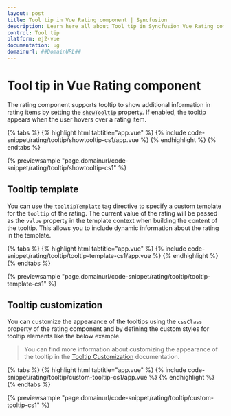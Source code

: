 ```yaml
---
layout: post
title: Tool tip in Vue Rating component | Syncfusion
description: Learn here all about Tool tip in Syncfusion Vue Rating component of Syncfusion Essential JS 2 and more.
control: Tool tip 
platform: ej2-vue
documentation: ug
domainurl: ##DomainURL##
---
```


# Tool tip in Vue Rating component

The rating component supports tooltip to show additional information in rating items by setting the [`showTooltip`](https://ej2.syncfusion.com/vue/documentation/api/rating/#showtooltip) property. If enabled, the tooltip appears when the user hovers over a rating item.

{% tabs %}
{% highlight html tabtitle="app.vue" %}
{% include code-snippet/rating/tooltip/showtooltip-cs1/app.vue %}
{% endhighlight %}
{% endtabs %}
        
{% previewsample "page.domainurl/code-snippet/rating/tooltip/showtooltip-cs1" %}

## Tooltip template

You can use the [`tooltipTemplate`](https://ej2.syncfusion.com/vue/documentation/api/rating/#tooltiptemplate) tag directive to specify a custom template for the `tooltip` of the rating. The current value of the rating will be passed as the `value` property in the template context when building the content of the tooltip. This allows you to include dynamic information about the rating in the template.

{% tabs %}
{% highlight html tabtitle="app.vue" %}
{% include code-snippet/rating/tooltip/tooltip-template-cs1/app.vue %}
{% endhighlight %}
{% endtabs %}
        
{% previewsample "page.domainurl/code-snippet/rating/tooltip/tooltip-template-cs1" %}

## Tooltip customization

You can customize the appearance of the tooltips using the `cssClass` property of the rating component and by defining the custom styles for tooltip elements like the below example.

> You can find more information about customizing the appearance of the tooltip in the [Tooltip Customization](https://ej2.syncfusion.com/vue/documentation/tooltip/style/) documentation.

{% tabs %}
{% highlight html tabtitle="app.vue" %}
{% include code-snippet/rating/tooltip/custom-tooltip-cs1/app.vue %}
{% endhighlight %}
{% endtabs %}
        
{% previewsample "page.domainurl/code-snippet/rating/tooltip/custom-tooltip-cs1" %}
